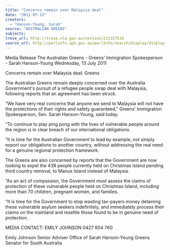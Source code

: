 ```yaml
---
title: "Concerns remain over Malaysia deal"
date: "2011-07-13"
creators:
  - "Hanson-Young, Sarah"
source: "AUSTRALIAN GREENS"
subjects:
trove_url: http://trove.nla.gov.au/version/211357534
source_url: http://parlinfo.aph.gov.au/parlInfo/search/display/display.w3p;query=Id%3A%22media/pressrel/920097%22
---
```


 Media Release  The Australian Greens - Greens' Immigration Spokesperson - Sarah Hanson-Young  Wednesday, 13 July 2011 

 Concerns remain over Malaysia deal: Greens   

 The Australian Greens remain deeply concerned over the Australia Government's  pursuit of a refugee people swap deal with Malaysia, following reports that an agreement  has been struck.  

  “We have very real concerns that anyone we send to Malaysia will not have the  protections of their rights and safety guaranteed,” Greens’ Immigration Spokesperson,  Sen. Sarah Hanson-Young, said today.    

  “To continue to play ping pong with the lives of vulnerable people around the region is in  clear breach of our international obligations. 

 “It is time for the Australian Government to lead by example, not simply export our  obligations to another country, without addressing the real need for a genuine regional  protection framework. 

 The Greens are also concerned by reports that the Government are now looking to expel  the 438 people currently held on Christmas Island pending third country removal, to  Manus Island instead of Malaysia.  

  “As an act of compassion, the Government must assess the claims of protection of  these vulnerable people held on Christmas Island, including more than 70 children,  pregnant women, and families.   

 “It is time for the Government to stop wasting tax-payers money detaining these  vulnerable asylum seekers indefinitely, and immediately process their claims on the  mainland and resettle those found to be in genuine need of protection.    

 MEDIA CONTACT: EMILY JOHNSON 0427 604 760 

 Emily Johnson  Senior Adviser  Office of Sarah Hanson-Young  Greens Senator for South Australia  

 

 

